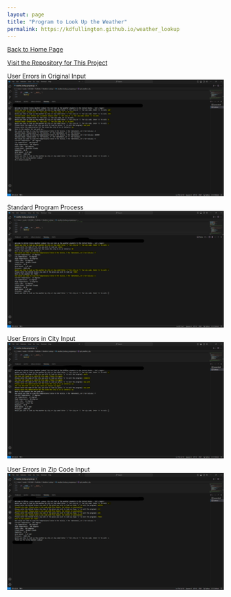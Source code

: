 ```yaml
---
layout: page
title: "Program to Look Up the Weather"
permalink: https://kdfullington.github.io/weather_lookup
---
```


[Back to Home Page](https://kdfullington.github.io/kdfullington_portfolio/)

[Visit the Repository for This Project](https://github.com/kdfullington/kdfullington-portfolio/tree/main/Weather-Lookup)

User Errors in Original Input
![User Original Input Errors](../assets/images/input_user_errors.png)

Standard Program Process
![Basic Program Example](../assets/images/basic_test.png)

User Errors in City Input
![User Input City Errors](../assets/images/city_user_errors.png)

User Errors in Zip Code Input
![User Input Zip Code Errors](../assets/images/zip_user_errors.png)